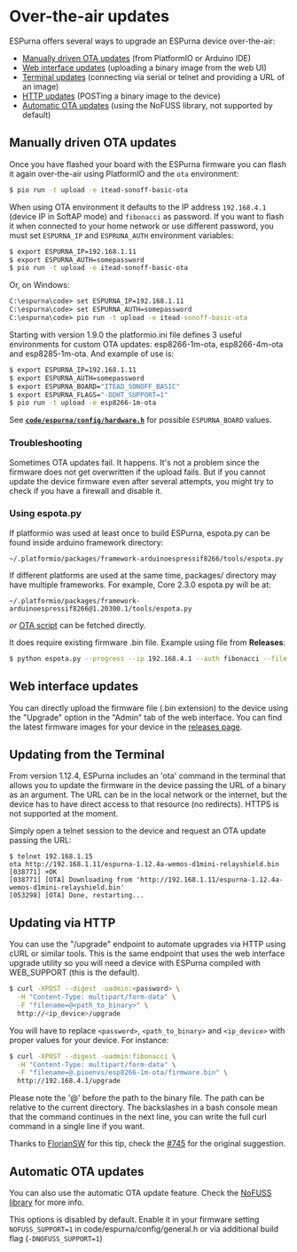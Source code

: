 # Over-the-air updates

ESPurna offers several ways to upgrade an ESPurna device over-the-air:

* [Manually driven OTA updates](#manually-driven-ota-updates) (from PlatformIO or Arduino IDE)
* [Web interface updates](#web-interface-updates) (uploading a binary image from the web UI)
* [Terminal updates](#updating-from-the-terminal) (connecting via serial or telnet and providing a URL of an image)
* [HTTP updates](#updating-via-http) (POSTing a binary image to the device)
* [Automatic OTA updates](#automatic-ota-updates) (using the NoFUSS library, not supported by default)

## Manually driven OTA updates

Once you have flashed your board with the ESPurna firmware you can flash it again over-the-air using PlatformIO and the ```ota``` environment:

```bash
$ pio run -t upload -e itead-sonoff-basic-ota
```

When using OTA environment it defaults to the IP address `192.168.4.1` (device IP in SoftAP mode) and `fibonacci` as password. If you want to flash it when connected to your home network or use different password, you must set `ESPURNA_IP` and `ESPRUNA_AUTH` environment variables:

```bash
$ export ESPURNA_IP=192.168.1.11
$ export ESPURNA_AUTH=somepassword
$ pio run -t upload -e itead-sonoff-basic-ota
```

Or, on Windows:
```cmd
C:\espurna\code> set ESPURNA_IP=192.168.1.11
C:\espurna\code> set ESPURNA_AUTH=somepassword
C:\espurna\code> pio run -t upload -e itead-sonoff-basic-ota
```

Starting with version 1.9.0 the platformio.ini file defines 3 useful environments for custom OTA updates: esp8266-1m-ota, esp8266-4m-ota and esp8285-1m-ota. And example of use is:

```bash
$ export ESPURNA_IP=192.168.1.11
$ export ESPURNA_AUTH=somepassword
$ export ESPURNA_BOARD="ITEAD_SONOFF_BASIC"
$ export ESPURNA_FLAGS="-DDHT_SUPPORT=1"
$ pio run -t upload -e esp8266-1m-ota
```

See **[`code/espurna/config/hardware.h`](https://github.com/xoseperez/espurna/blob/dev/code/espurna/config/hardware.h)** for possible `ESPURNA_BOARD` values.

### Troubleshooting

Sometimes OTA updates fail. It happens. It's not a problem since the firmware does not get overwritten if the upload fails. But if you cannot update the device firmware even after several attempts, you might try to check if you have a firewall and disable it.

### Using espota.py

If platformio was used at least once to build ESPurna, espota.py can be found inside arduino framework directory:
```
~/.platformio/packages/framework-arduinoespressif8266/tools/espota.py
```
If different platforms are used at the same time, packages/ directory may have multiple frameworks. For example, Core 2.3.0 espota.py will be at:
```
~/.platformio/packages/framework-arduinoespressif8266@1.20300.1/tools/espota.py
```
*or* [OTA script](https://raw.githubusercontent.com/esp8266/Arduino/master/tools/espota.py) can be fetched directly.

It does require existing firmware .bin file. Example using file from **Releases**:
```bash
$ python espota.py --progress --ip 192.168.4.1 --auth fibonacci --file espurna-<version>-itead-sonoff-basic.bin
```

## Web interface updates

You can directly upload the firmware file (.bin extension) to the device using the "Upgrade" option in the "Admin" tab of the web interface. You can find the latest firmware images for your device in the [releases page](https://github.com/xoseperez/espurna/releases/).

## Updating from the Terminal

From version 1.12.4, ESPurna includes an 'ota' command in the terminal that allows you to update the firmware in the device passing the URL of a binary as an argument. The URL can be in the local network or the internet, but the device has to have direct access to that resource (no redirects). HTTPS is not supported at the moment.

Simply open a telnet session to the device and request an OTA update passing the URL:

```
$ telnet 192.168.1.15
ota http://192.168.1.11/espurna-1.12.4a-wemos-d1mini-relayshield.bin
[038771] +OK
[038771] [OTA] Downloading from 'http://192.168.1.11/espurna-1.12.4a-wemos-d1mini-relayshield.bin'
[053298] [OTA] Done, restarting...
```

## Updating via HTTP

You can use the "/upgrade" endpoint to automate upgrades via HTTP using cURL or similar tools. This is the same endpoint that uses the web interface upgrade utility so you will need a device with ESPurna compiled with WEB_SUPPORT (this is the default).

```bash
$ curl -XPOST --digest -uadmin:<password> \
  -H "Content-Type: multipart/form-data" \
  -F "filename=@<path_to_binary>" \
  http://<ip_device>/upgrade
```

You will have to replace `<password>`, `<path_to_binary>` and `<ip_device>` with proper values for your device. For instance:

```bash
$ curl -XPOST --digest -uadmin:fibonacci \
  -H "Content-Type: multipart/form-data" \
  -F "filename=@.pioenvs/esp8266-1m-ota/firmware.bin" \
  http://192.168.4.1/upgrade
```

Please note the '@' before the path to the binary file. The path can be relative to the current directory. The backslashes in a bash console mean that the command continues in the next line, you can write the full curl command in a single line if you want.

Thanks to [FlorianSW](https://github.com/FlorianSW) for this tip, check the [#745](https://github.com/xoseperez/espurna/issues/745) for the original suggestion.

## Automatic OTA updates

You can also use the automatic OTA update feature. Check the [NoFUSS library](https://bitbucket.org/xoseperez/nofuss) for more info.

This options is disabled by default. Enable it in your firmware setting `NOFUSS_SUPPORT=1` in code/espurna/config/general.h or via additional build flag (`-DNOFUSS_SUPPORT=1`)
